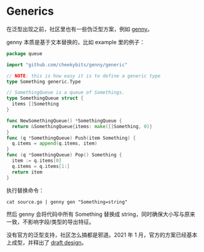 # Generics

在泛型出现之前，社区里也有一些伪泛型方案，例如 [genny](https://github.com/cheekybits/genny)。

genny 本质是基于文本替换的，比如 example 里的例子：

```go
package queue

import "github.com/cheekybits/genny/generic"

// NOTE: this is how easy it is to define a generic type
type Something generic.Type

// SomethingQueue is a queue of Somethings.
type SomethingQueue struct {
  items []Something
}

func NewSomethingQueue() *SomethingQueue {
  return &SomethingQueue{items: make([]Something, 0)}
}
func (q *SomethingQueue) Push(item Something) {
  q.items = append(q.items, item)
}
func (q *SomethingQueue) Pop() Something {
  item := q.items[0]
  q.items = q.items[1:]
  return item
}
```

执行替换命令：

```shell
cat source.go | genny gen "Something=string"
```

然后 genny 会将代码中所有 Something 替换成 string，同时确保大小写与原来一致，不影响字段/类型的导出特征。

没有官方的泛型支持，社区怎么搞都是邪道。2021 年 1 月，官方的方案已经基本上成型，并释出了 [draft design](https://go.googlesource.com/proposal/+/refs/heads/master/design/go2draft-type-parameters.md)。

